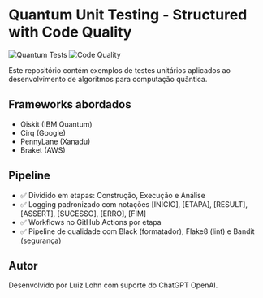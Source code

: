 # Quantum Unit Testing - Structured with Code Quality

![Quantum Tests](https://github.com/usuario/repositorio/actions/workflows/quantum-tests.yml/badge.svg)
![Code Quality](https://github.com/usuario/repositorio/actions/workflows/code-quality.yml/badge.svg)

Este repositório contém exemplos de testes unitários aplicados ao desenvolvimento de algoritmos para computação quântica.

## Frameworks abordados
- Qiskit (IBM Quantum)
- Cirq (Google)
- PennyLane (Xanadu)
- Braket (AWS)

## Pipeline
- ✅ Dividido em etapas: Construção, Execução e Análise
- ✅ Logging padronizado com notações [INICIO], [ETAPA], [RESULT], [ASSERT], [SUCESSO], [ERRO], [FIM]
- ✅ Workflows no GitHub Actions por etapa
- ✅ Pipeline de qualidade com Black (formatador), Flake8 (lint) e Bandit (segurança)

## Autor
Desenvolvido por Luiz Lohn com suporte do ChatGPT OpenAI.